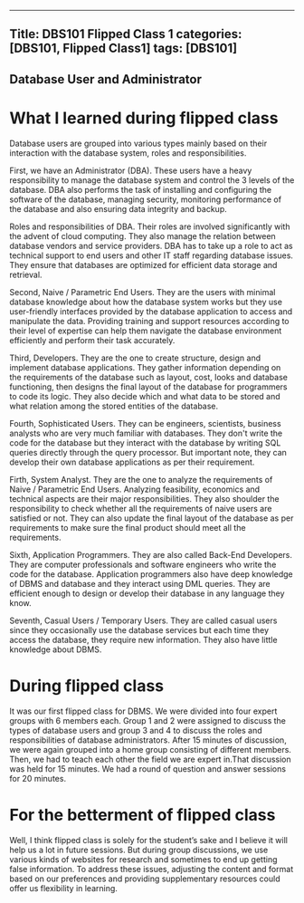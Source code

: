 ---
Title: DBS101 Flipped Class 1
categories: [DBS101, Flipped Class1]
tags: [DBS101]
----


## Database User and Administrator


# What I learned during flipped class 

Database users are grouped into various types mainly based on their interaction with the database system, roles and responsibilities.

First, we have an Administrator (DBA). These users have a heavy responsibility to manage the database system and control the 3 levels of the database. DBA also performs the task of installing and configuring the software of the database, managing security, monitoring performance of the database and also ensuring data integrity and backup.

Roles and responsibilities of DBA. 
Their roles are involved significantly with the advent of cloud computing. They also manage the relation between database vendors and service providers. DBA has to take up a role to act as technical support to end users and other IT staff regarding database issues. They ensure that databases are optimized for efficient data storage and retrieval.

Second, Naive / Parametric End Users. They are the users with minimal database knowledge about how the database system works but they use user-friendly interfaces provided by the database application to access and manipulate the data. Providing training and support resources according to their level of expertise can help them navigate the database environment efficiently and perform their task accurately. 

Third, Developers. They are the one to create structure, design and implement database applications. They gather information depending on the requirements of the database such as layout, cost, looks and database functioning, then designs the final layout of the database for programmers to code its logic. They also decide which and what data to be stored and what relation among the stored entities of the database.

Fourth, Sophisticated Users. They can be engineers, scientists, business analysts who are very much familiar with databases. They don't write the code for the database but they interact with the database by writing SQL queries directly through the query processor. But important note, they can develop their own database applications as per their requirement.

Firth, System Analyst. They are the one to analyze the requirements of Naive / Parametric End Users. Analyzing feasibility, economics and technical aspects are their major responsibilities. They also shoulder the responsibility to check whether all the requirements of naive users are satisfied or not. They can also update the final layout of the database as per requirements to make sure the final product should meet all the requirements. 

Sixth, Application Programmers. They are also called Back-End Developers. They are computer professionals and software engineers who write the code for the database. Application programmers also have deep knowledge of DBMS and database and they interact using DML queries. They are efficient enough to design or develop their database in any language they know.

Seventh, Casual Users / Temporary Users. They are called casual users since they occasionally use the database services but each time they access the database, they require new information. They also have little knowledge about DBMS.


# During flipped class
It was our first flipped class for DBMS. We were divided into four expert groups with 6 members each. Group 1 and 2 were assigned to discuss the types of  database users and group 3 and 4 to discuss the roles and responsibilities of database administrators. After 15 minutes of discussion, we were again grouped into a home group consisting of different members. Then, we had to teach each other the field we are expert in.That discussion was held for 15 minutes.  We had a round of question and answer sessions for 20 minutes.

# For the betterment of flipped class
Well, I think flipped class is solely for the student’s sake and I believe it will help us a lot in future sessions. But during group discussions, we use various kinds of websites for research and sometimes to end up getting false information. To address these issues, adjusting the content and format based on our preferences and providing supplementary resources could offer us flexibility in learning. 

